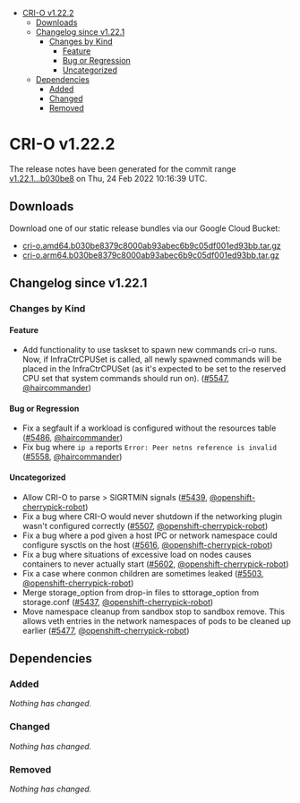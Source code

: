 - [CRI-O v1.22.2](#cri-o-v1222)
  - [Downloads](#downloads)
  - [Changelog since v1.22.1](#changelog-since-v1221)
    - [Changes by Kind](#changes-by-kind)
      - [Feature](#feature)
      - [Bug or Regression](#bug-or-regression)
      - [Uncategorized](#uncategorized)
  - [Dependencies](#dependencies)
    - [Added](#added)
    - [Changed](#changed)
    - [Removed](#removed)

# CRI-O v1.22.2

The release notes have been generated for the commit range
[v1.22.1...b030be8](https://github.com/cri-o/cri-o/compare/v1.22.1...b030be8379c8000ab93abec6b9c05df001ed93bb) on Thu, 24 Feb 2022 10:16:39 UTC.

## Downloads

Download one of our static release bundles via our Google Cloud Bucket:

- [cri-o.amd64.b030be8379c8000ab93abec6b9c05df001ed93bb.tar.gz](https://storage.googleapis.com/cri-o/artifacts/cri-o.amd64.b030be8379c8000ab93abec6b9c05df001ed93bb.tar.gz)
- [cri-o.arm64.b030be8379c8000ab93abec6b9c05df001ed93bb.tar.gz](https://storage.googleapis.com/cri-o/artifacts/cri-o.arm64.b030be8379c8000ab93abec6b9c05df001ed93bb.tar.gz)

## Changelog since v1.22.1

### Changes by Kind

#### Feature
 - Add functionality to use taskset to spawn new commands cri-o runs. Now, if InfraCtrCPUSet is called, all newly spawned commands will be placed in the InfraCtrCPUSet (as it's expected to be set to the reserved CPU set that system commands should run on). ([#5547](https://github.com/cri-o/cri-o/pull/5547), [@haircommander](https://github.com/haircommander))

#### Bug or Regression
 - Fix a segfault if a workload is configured without the resources table ([#5486](https://github.com/cri-o/cri-o/pull/5486), [@haircommander](https://github.com/haircommander))
 - Fix bug where `ip a` reports `Error: Peer netns reference is invalid` ([#5558](https://github.com/cri-o/cri-o/pull/5558), [@haircommander](https://github.com/haircommander))

#### Uncategorized
 - Allow CRI-O to parse > SIGRTMIN signals ([#5439](https://github.com/cri-o/cri-o/pull/5439), [@openshift-cherrypick-robot](https://github.com/openshift-cherrypick-robot))
 - Fix a bug where CRI-O would never shutdown if the networking plugin wasn't configured correctly ([#5507](https://github.com/cri-o/cri-o/pull/5507), [@openshift-cherrypick-robot](https://github.com/openshift-cherrypick-robot))
 - Fix a bug where a pod given a host IPC or network namespace could configure sysctls on the host ([#5616](https://github.com/cri-o/cri-o/pull/5616), [@openshift-cherrypick-robot](https://github.com/openshift-cherrypick-robot))
 - Fix a bug where situations of excessive load on nodes causes containers to never actually start ([#5602](https://github.com/cri-o/cri-o/pull/5602), [@openshift-cherrypick-robot](https://github.com/openshift-cherrypick-robot))
 - Fix a case where conmon children are sometimes leaked ([#5503](https://github.com/cri-o/cri-o/pull/5503), [@openshift-cherrypick-robot](https://github.com/openshift-cherrypick-robot))
 - Merge storage_option from drop-in files to sttorage_option from storage.conf ([#5437](https://github.com/cri-o/cri-o/pull/5437), [@openshift-cherrypick-robot](https://github.com/openshift-cherrypick-robot))
 - Move namespace cleanup from sandbox stop to sandbox remove. This allows veth entries in the network namespaces of pods to be cleaned up earlier ([#5477](https://github.com/cri-o/cri-o/pull/5477), [@openshift-cherrypick-robot](https://github.com/openshift-cherrypick-robot))

## Dependencies

### Added
_Nothing has changed._

### Changed
_Nothing has changed._

### Removed
_Nothing has changed._
